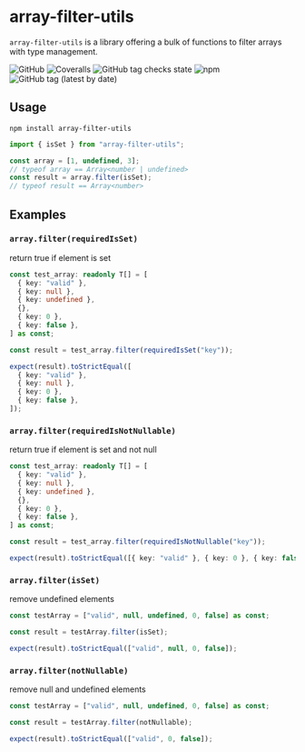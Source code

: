 # array-filter-utils

`array-filter-utils` is a library offering a bulk of functions to filter arrays with type
management.

![GitHub](https://img.shields.io/github/license/hones-dev/array-filter-utils)
![Coveralls](https://img.shields.io/coveralls/github/hones-dev/array-filter-utils)
![GitHub tag checks state](https://img.shields.io/github/checks-status/hones-dev/array-filter-utils/develop)
![npm](https://img.shields.io/npm/v/array-filter-utils)
![GitHub tag (latest by date)](https://img.shields.io/github/v/tag/hones-dev/array-filter-utils)

## Usage

```
npm install array-filter-utils
```

```ts
import { isSet } from "array-filter-utils";

const array = [1, undefined, 3];
// typeof array == Array<number | undefined>
const result = array.filter(isSet);
// typeof result == Array<number>
```

## Examples

### `array.filter(requiredIsSet)`

return true if element is set

```ts
const test_array: readonly T[] = [
  { key: "valid" },
  { key: null },
  { key: undefined },
  {},
  { key: 0 },
  { key: false },
] as const;

const result = test_array.filter(requiredIsSet("key"));

expect(result).toStrictEqual([
  { key: "valid" },
  { key: null },
  { key: 0 },
  { key: false },
]);
```

### `array.filter(requiredIsNotNullable)`

return true if element is set and not null

```ts
const test_array: readonly T[] = [
  { key: "valid" },
  { key: null },
  { key: undefined },
  {},
  { key: 0 },
  { key: false },
] as const;

const result = test_array.filter(requiredIsNotNullable("key"));

expect(result).toStrictEqual([{ key: "valid" }, { key: 0 }, { key: false }]);
```

### `array.filter(isSet)`

remove undefined elements

```ts
const testArray = ["valid", null, undefined, 0, false] as const;

const result = testArray.filter(isSet);

expect(result).toStrictEqual(["valid", null, 0, false]);
```

### `array.filter(notNullable)`

remove null and undefined elements

```ts
const testArray = ["valid", null, undefined, 0, false] as const;

const result = testArray.filter(notNullable);

expect(result).toStrictEqual(["valid", 0, false]);
```
